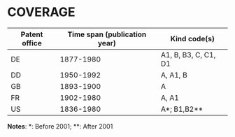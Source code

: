 # COVERAGE

Patent office | Time span (publication year)| Kind code(s)
---|---|---
DE|1877-1980|A1, B, B3, C, C1, D1
DD|1950-1992|A, A1, B
GB|1893-1900|A
FR|1902-1980|A, A1
US|1836-1980|A*; B1,B2**

**Notes**: *: Before 2001; **: After 2001
